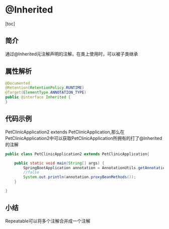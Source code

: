 # @Inherited
[toc]

## 简介
通过@Inherited元注解声明的注解，在类上使用时，可以被子类继承

## 属性解析
```java
@Documented
@Retention(RetentionPolicy.RUNTIME)
@Target(ElementType.ANNOTATION_TYPE)
public @interface Inherited {
}
```

## 代码示例
PetClinicApplication2 extends PetClinicApplication,那么在PetClinicApplication2中可以获取PetClinicApplication所拥有的打了@Inherited的注解

```java
public class PetClinicApplication2 extends PetClinicApplication{

	public static void main(String[] args) {
		SpringBootApplication annotation = AnnotationUtils.getAnnotation(PetClinicApplication2.class, SpringBootApplication.class);
		//false
		System.out.println(annotation.proxyBeanMethods());
	}

}
```
## 小结

Repeatable可以将多个注解合并成一个注解

